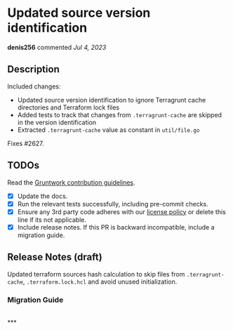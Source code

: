 # Updated source version identification

**denis256** commented *Jul 4, 2023*

<!-- Prepend '[WIP]' to the title if this PR is still a work-in-progress. Remove it when it is ready for review! -->

## Description
Included changes:
* Updated source version identification to ignore Terragrunt cache directories and Terraform lock files
* Added tests to track that changes from `.terragrunt-cache` are skipped in the version identification
* Extracted `.terragrunt-cache` value as constant in `util/file.go`

Fixes #2627.

<!-- Description of the changes introduced by this PR. -->

## TODOs

Read the [Gruntwork contribution guidelines](https://gruntwork.notion.site/Gruntwork-Coding-Methodology-02fdcd6e4b004e818553684760bf691e).

- [x] Update the docs.
- [x] Run the relevant tests successfully, including pre-commit checks.
- [x] Ensure any 3rd party code adheres with our [license policy](https://www.notion.so/gruntwork/Gruntwork-licenses-and-open-source-usage-policy-f7dece1f780341c7b69c1763f22b1378) or delete this line if its not applicable.
- [x] Include release notes. If this PR is backward incompatible, include a migration guide.

## Release Notes (draft)

<!-- One-line description of the PR that can be included in the final release notes. -->
Updated terraform sources hash calculation to skip files from `.terragrunt-cache`,  `.terraform.lock.hcl` and avoid unused initialization.

### Migration Guide

<!-- Important: If you made any backward incompatible changes, then you must write a migration guide! -->


<br />
***


